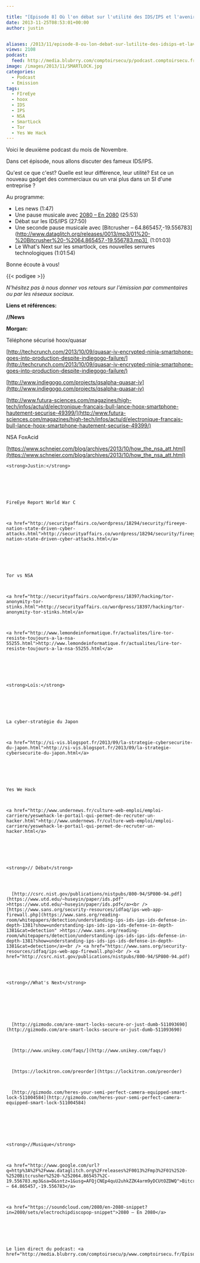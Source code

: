 ```yaml
---

title: "[Episode 8] Où l'on débat sur l'utilité des IDS/IPS et l'avenir des smartlocks"
date: 2013-11-25T08:53:01+00:00
author: justin


aliases: /2013/11/episode-8-ou-lon-debat-sur-lutilite-des-idsips-et-lavenir-des-smartlocks/
views: 2108
podcast:
  feed: http://media.blubrry.com/comptoirsecu/p/podcast.comptoirsecu.fr/CSEC.EP08.2013-11-22.IDS.mp3
image: /images/2013/11/SMARTLOCK.jpg
categories:
  - Podcast
  - Emission
tags:
  - FIreEye
  - hoox
  - IDS
  - IPS
  - NSA
  - SmartLock
  - Tor
  - Yes We Hack
---
```

Voici le deuxième podcast du mois de Novembre.

Dans cet épisode, nous allons discuter des fameux IDS/IPS.

Qu'est ce que c'est? Quelle est leur différence, leur utilité? Est ce un nouveau gadget des commerciaux ou un vrai plus dans un SI d'une entreprise ?

Au programme:

  * Les news (1:47)
  * Une pause musicale avec [2080 – En 2080](https://soundcloud.com/2080/en-2080-snippet?in=2080/sets/electrochipdiscopop-snippet) (25:53)
  * Débat sur les IDS/IPS (27:50)
  * Une seconde pause musicale avec [Bitcrusher – 64.865457,-19.556783](http://www.dataglitch.org/releases/0013/mp3/01%20-%20Bitcrusher%20-%2064.865457,-19.556783.mp3]  (1:01:03)
  * Le What's Next sur les smartlock, ces nouvelles serrures technologiques (1:01:54)

Bonne écoute à vous!



{{< podigee >}}






_N'hésitez pas à nous donner vos retours sur l'émission par commentaires ou par les réseaux sociaux._

**Liens et références:**

**//News**

**Morgan:**


  Téléphone sécurisé hoox/quasar



  [http://techcrunch.com/2013/10/09/quasar-iv-encrypted-ninja-smartphone-goes-into-production-despite-indiegogo-failure/](http://techcrunch.com/2013/10/09/quasar-iv-encrypted-ninja-smartphone-goes-into-production-despite-indiegogo-failure/)



  [http://www.indiegogo.com/projects/qsalpha-quasar-iv](http://www.indiegogo.com/projects/qsalpha-quasar-iv)



  [http://www.futura-sciences.com/magazines/high-tech/infos/actu/d/electronique-francais-bull-lance-hoox-smartphone-hautement-securise-49399/](http://www.futura-sciences.com/magazines/high-tech/infos/actu/d/electronique-francais-bull-lance-hoox-smartphone-hautement-securise-49399/)






  NSA FoxAcid



  [https://www.schneier.com/blog/archives/2013/10/how_the_nsa_att.html](https://www.schneier.com/blog/archives/2013/10/how_the_nsa_att.html)







    <strong>Justin:</strong>






    FireEye Report World War C



    <a href="http://securityaffairs.co/wordpress/18294/security/fireeye-nation-state-driven-cyber-attacks.html">http://securityaffairs.co/wordpress/18294/security/fireeye-nation-state-driven-cyber-attacks.html</a>






    Tor vs NSA



    <a href="http://securityaffairs.co/wordpress/18397/hacking/tor-anonymity-tor-stinks.html">http://securityaffairs.co/wordpress/18397/hacking/tor-anonymity-tor-stinks.html</a>



    <a href="http://www.lemondeinformatique.fr/actualites/lire-tor-resiste-toujours-a-la-nsa-55255.html">http://www.lemondeinformatique.fr/actualites/lire-tor-resiste-toujours-a-la-nsa-55255.html</a>






    <strong>Loïs:</strong>






    La cyber-stratégie du Japon



    <a href="http://si-vis.blogspot.fr/2013/09/la-strategie-cybersecurite-du-japon.html">http://si-vis.blogspot.fr/2013/09/la-strategie-cybersecurite-du-japon.html</a>






    Yes We Hack



    <a href="http://www.undernews.fr/culture-web-emploi/emploi-carriere/yeswehack-le-portail-qui-permet-de-recruter-un-hacker.html">http://www.undernews.fr/culture-web-emploi/emploi-carriere/yeswehack-le-portail-qui-permet-de-recruter-un-hacker.html</a>






    <strong>// Débat</strong>




      [http://csrc.nist.gov/publications/nistpubs/800-94/SP800-94.pdf](https://www.utd.edu/~huseyin/paper/ids.pdf" >https://www.utd.edu/~huseyin/paper/ids.pdf</a><br /> [https://www.sans.org/security-resources/idfaq/ips-web-app-firewall.php](https://www.sans.org/reading-room/whitepapers/detection/understanding-ips-ids-ips-ids-defense-in-depth-1381?show=understanding-ips-ids-ips-ids-defense-in-depth-1381&cat=detection" >https://www.sans.org/reading-room/whitepapers/detection/understanding-ips-ids-ips-ids-defense-in-depth-1381?show=understanding-ips-ids-ips-ids-defense-in-depth-1381&cat=detection</a><br /> <a href="https://www.sans.org/security-resources/idfaq/ips-web-app-firewall.php)<br /> <a href="http://csrc.nist.gov/publications/nistpubs/800-94/SP800-94.pdf)




    <strong>//What's Next</strong>







      [http://gizmodo.com/are-smart-locks-secure-or-just-dumb-511093690](http://gizmodo.com/are-smart-locks-secure-or-just-dumb-511093690)



      [http://www.unikey.com/faqs/](http://www.unikey.com/faqs/)



      [https://lockitron.com/preorder](https://lockitron.com/preorder)



      [http://gizmodo.com/heres-your-semi-perfect-camera-equipped-smart-lock-511004584](http://gizmodo.com/heres-your-semi-perfect-camera-equipped-smart-lock-511004584)







    <strong>//Musique</strong>



    <a href="http://www.google.com/url?q=http%3A%2F%2Fwww.dataglitch.org%2Freleases%2F0013%2Fmp3%2F01%2520-%2520Bitcrusher%2520-%252064.865457%2C-19.556783.mp3&sa=D&sntz=1&usg=AFQjCNEp4quU2uhkZZK4arm9yDCUtOZDWQ">Bitcrusher – 64.865457,-19.556783</a>



    <a href="https://soundcloud.com/2080/en-2080-snippet?in=2080/sets/electrochipdiscopop-snippet">2080 – En 2080</a>






    Le lien direct du podcast: <a href="http://media.blubrry.com/comptoirsecu/p/www.comptoirsecu.fr/Episode/ComptoirSecu_Episode_08_IDS.mp3">ici</a>
